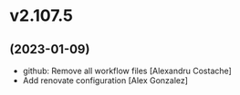 # v2.107.5
## (2023-01-09)

* github: Remove all workflow files [Alexandru Costache]
* Add renovate configuration [Alex Gonzalez]

